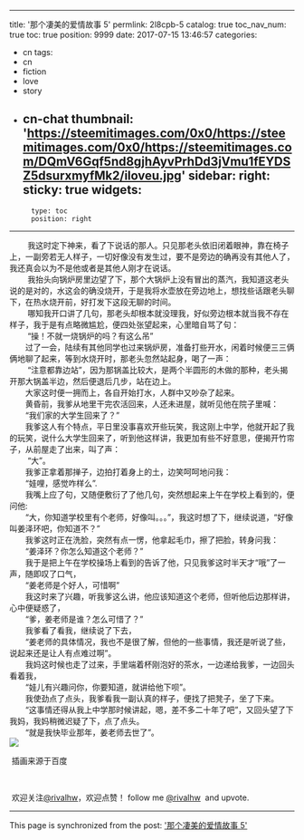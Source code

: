 
---
title: '那个凄美的爱情故事 5'
permlink: 2l8cpb-5
catalog: true
toc_nav_num: true
toc: true
position: 9999
date: 2017-07-15 13:46:57
categories:
- cn
tags:
- cn
- fiction
- love
- story
- cn-chat
thumbnail: 'https://steemitimages.com/0x0/https://steemitimages.com/0x0/https://steemitimages.com/DQmV6Gqf5nd8gjhAyvPrhDd3jVmu1fEYDSZ5dsurxmyfMk2/iloveu.jpg'
sidebar:
    right:
        sticky: true
widgets:
    -
        type: toc
        position: right
---


<html>
<p>&nbsp;　　我这时定下神来，看了下说话的那人。只见那老头依旧闭着眼神，靠在椅子上，一副旁若无人样子，一切好像没有发生过，要不是旁边的确再没有其他人了，我还真会以为不是他或者是其他人刚才在说话。<br>
&nbsp;　　我抬头向锅炉房里边望了下，那个大锅炉上没有冒出的蒸汽，我知道这老头说的是对的，水这会的确没烧开，于是我将水壶放在旁边地上，想找些话跟老头聊下，在热水烧开前，好打发下这段无聊的时间。<br>
&nbsp;　　哪知我开口讲了几句，那老头却根本就没理我，好似旁边根本就当我不存在样子，我于是有点略微尴尬，便四处张望起来，心里暗自骂了句：<br>
&nbsp;　　“操！不就一烧锅炉的吗？有这么吊”<br>
　　过了一会，陆续有其他同学也过来锅炉房，准备打些开水，闲着时候便三三俩俩地聊了起来，等到水烧开时，那老头忽然站起身，喝了一声：<br>
&nbsp;　　“注意都靠边站”，因为那锅盖比较大，是两个半圆形的木做的那种，老头揭开那大锅盖半边，然后便退后几步，站在边上。<br>
　　大家这时便一拥而上，各自开始打水，人群中又吵杂了起来。<br>
　　黄昏前，我爹从地里干完农活回来，人还未进屋，就听见他在院子里喊：<br>
　　“我们家的大学生回来了？”<br>
　　我爹这人有个特点，平日里没事喜欢开些玩笑，我这刚上中学，他就开起了我的玩笑，说什么大学生回来了，听到他这样讲，我更加有些不好意思，便揭开竹帘子，从前屋走了出来，叫了声：<br>
&nbsp;　　“大”。<br>
　　我爹正拿着那掸子，边拍打着身上的土，边笑呵呵地问我：<br>
　　“娃哩，感觉咋样么”.<br>
　　我嘴上应了句，又随便敷衍了了他几句，突然想起来上午在学校上看到的，便问他:<br>
　　“大，你知道学校里有个老师，好像叫。。。”，我这时想了下，继续说道，“好像叫姜泽环吧，你知道不？”<br>
　　我爹这时正在洗脸，突然有点一愣，他拿起毛巾，擦了把脸，转身问我：<br>
　　“姜泽环？你怎么知道这个老师？”<br>
　　我于是把上午在学校操场上看到的告诉了他，只见我爹这时半天才“哦”了一声，随即叹了口气，<br>
　　“姜老师是个好人，可惜啊”<br>
　　我这时来了兴趣，听我爹这么讲，他应该知道这个老师，但听他后边那样讲，心中便疑惑了，<br>
　　“爹，姜老师是谁？怎么可惜了？”<br>
　　我爹看了看我，继续说了下去，<br>
　　“姜老师的具体情况，我也不是很了解，但他的一些事情，我还是听说了些，说起来还是让人有点难过啊”。<br>
　　我妈这时候也走了过来，手里端着杯刚泡好的茶水，一边递给我爹，一边回头看着我，<br>
　　“娃儿有兴趣问你，你要知道，就讲给他下呗”。<br>
　　我使劲点了点头，我爹看我一副认真的样子，便找了把凳子，坐了下来。<br>
　　“这事情还得从我上中学那时候讲起，嗯，差不多二十年了吧”，又回头望了下我妈，我妈稍微迟疑了下，点了点头。<br>
　　“就是我快毕业那年，姜老师去世了”。<br>
<img src="https://steemitimages.com/0x0/https://steemitimages.com/0x0/https://steemitimages.com/DQmV6Gqf5nd8gjhAyvPrhDd3jVmu1fEYDSZ5dsurxmyfMk2/iloveu.jpg"/></p>
<p>&nbsp;插画来源于百度&nbsp;&nbsp;</p>
<p><br></p>
<p>&nbsp;欢迎关注<a href="https://steemit.com/@rivalhw">@rivalhw</a>，欢迎点赞！ follow me <a href="https://steemit.com/@rivalhw">@rivalhw</a> &nbsp;and upvote.&nbsp;&nbsp;</p>
</html>

- - -

This page is synchronized from the post: ['那个凄美的爱情故事 5'](https://steemit.com/@rivalhw/2l8cpb-5)
